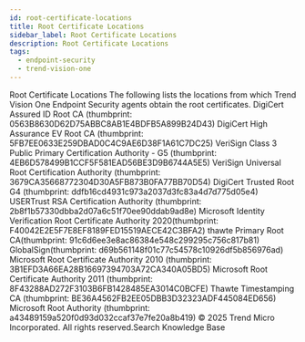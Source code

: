 ```yaml
---
id: root-certificate-locations
title: Root Certificate Locations
sidebar_label: Root Certificate Locations
description: Root Certificate Locations
tags:
  - endpoint-security
  - trend-vision-one
---
```


 Root Certificate Locations The following lists the locations from which Trend Vision One Endpoint Security agents obtain the root certificates. DigiCert Assured ID Root CA (thumbprint: 0563B8630D62D75ABBC8AB1E4BDFB5A899B24D43) DigiCert High Assurance EV Root CA (thumbprint: 5FB7EE0633E259DBAD0C4C9AE6D38F1A61C7DC25) VeriSign Class 3 Public Primary Certification Authority - G5 (thumbprint: 4EB6D578499B1CCF5F581EAD56BE3D9B6744A5E5) VeriSign Universal Root Certification Authority (thumbprint: 3679CA35668772304D30A5FB873B0FA77BB70D54) DigiCert Trusted Root G4 (thumbprint: ddfb16cd4931c973a2037d3fc83a4d7d775d05e4) USERTrust RSA Certification Authority (thumbprint: 2b8f1b57330dbba2d07a6c51f70ee90ddab9ad8e) Microsoft Identity Verification Root Certificate Authority 2020(thumbprint: F40042E2E5F7E8EF8189FED15519AECE42C3BFA2) thawte Primary Root CA(thumbprint: 91c6d6ee3e8ac86384e548c299295c756c817b81) GlobalSign(thumbprint: d69b561148f01c77c54578c10926df5b856976ad) Microsoft Root Certificate Authority 2010 (thumbprint: 3B1EFD3A66EA28B16697394703A72CA340A05BD5) Microsoft Root Certificate Authority 2011 (thumbprint: 8F43288AD272F3103B6FB1428485EA3014C0BCFE) Thawte Timestamping CA (thumbprint: BE36A4562FB2EE05DBB3D32323ADF445084ED656) Microsoft Root Authority (thumbprint: a43489159a520f0d93d032ccaf37e7fe20a8b419) © 2025 Trend Micro Incorporated. All rights reserved.Search Knowledge Base
